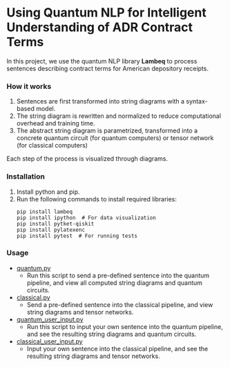# Using Quantum NLP for Intelligent Understanding of ADR Contract Terms

In this project, we use the quantum NLP library **Lambeq** to process sentences describing contract terms for American depository receipts.

### How it works

1. Sentences are first transformed into string diagrams with a syntax-based model.
2. The string diagram is rewritten and normalized to reduce computational overhead and training time.
3. The abstract string diagram is parametrized, transformed into a concrete quantum circuit (for quantum computers) or tensor network (for classical computers)

Each step of the process is visualized through diagrams. 

### Installation

1. Install python and pip. 
2. Run the following commands to install required libraries:
   ```
   pip install lambeq 
   pip install ipython  # For data visualization
   pip install pytket-qiskit
   pip install pylatexenc
   pip install pytest  # For running tests
   ```
   
### Usage

- [quantum.py](app/src/main/pipelines/quantum.py)
  - Run this script to  send a pre-defined sentence into the quantum pipeline, and view all computed string diagrams and quantum circuits.
- [classical.py](app/src/main/pipelines/classical.py)
  - Send a pre-defined sentence into the classical pipeline, and view string diagrams and tensor networks.
- [quantum_user_input.py](app/src/main/quantum_user_input.py)
  - Run this script to input your own sentence into the quantum pipeline, and see the resulting string diagrams and quantum circuits.
- [classical_user_input.py](app/src/main/classical_user_input.py)
  - Input your own sentence into the classical pipeline, and see the resulting string diagrams and tensor networks.